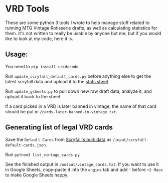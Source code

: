# VRD Tools

These are some python 3 tools I wrote to help manage stuff related to running MTG Vintage Rotisserie drafts, as well as
calculating statistics for them. It's not written to really be usable by anyone but me, but if you would like to
look at my code, here it is.

## Usage:

You need to `pip install unidecode`

Run `update_scryfall_default_cards.py` before anything else to get the latest scryfall data and upload it to the [stats sheet](https://docs.google.com/spreadsheets/d/12LKNtBof-FTxO6Zyzrv8MN-2AEexw5aHV_YnlwD46WM/edit#gid=997264821).

Run `update_gsheets.py` to pull down new raw draft data, analyze it, and upload it back to the sheet.

If a card picked in a VRD is later banned in vintage, the name of that card should be put in `/cards-later-banned-in-vintage.txt`.


## Generating list of legal VRD cards

Save the `Default Cards` from [Scryfall's bulk data](https://scryfall.com/docs/api/bulk-data) as `/input/scryfall-default-cards.json`.

Run `python3 list_vintage_cards.py`

See the finished output in `/output/vintage_cards.txt`. If you want to use it in Google Sheets, copy-paste it into the `engine` tab and add `'` before `+2 Mace` to make Google Sheets happy.
